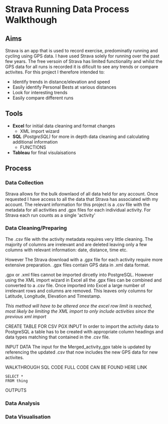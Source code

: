 # Strava Running Data Process Walkthough

## Aims
Strava is an app that is used to record exercise, predominatly running and cycling using GPS data. I have used Strava solely for running over the past few years. The free versoin of Strava has limited functionality and whilst the GPS data for all runs is recorded it is dificult to see any trends or compare activites.
For this project I therefore intended to:
- Identify trends in distance/elevation and speed
- Easily identify Personal Bests at various distances
- Look for interesting trends
- Easily compare different runs

## Tools
- **Excel** for initial data cleaning and format changes
   - XML import wizard
- **SQL** *(PostgreSQL)* for more in depth data cleaning and calculating additional information
     - FUNCTIONS
- **Tableau** for final visulaisations

## Process

### Data Collection
Strava allows for the bulk downlaod of all data held for any account. Once requested I have access to all the data that Strava has associated with my account. The relevant information for this project is a .csv file with the metadata for all activities and .gpx files for each individual activity. For Strava each run counts as a single 'activity'

### Data Cleaning/Preparing
The .csv file with the activity metadata requires very little cleaning. The majority of columns are irrelevant and are deleted leaving only a few columns with relevant information: date, distance, time etc.


However The Strava download with a .gpx file for each activity require more extensive preparation. .gpx files contain GPS data in .xml data format. 

.gpx or .xml files cannot be imported dircetly into PostgreSQL. However using the XML import wizard in Excel all the .gpx files can be combined and converted to a .csv file. Once imported into Excel a large number of irrelevant rows and columns are removed. This leaves only columns for Latitude, Longitude, Elevation and Timestamp.

*This method will have to be altered once the excel row limit is reached, most likely be limiting the XML import to only include activities since the previous xml import*


CREATE TABLE FOR CSV PGX INPUT
In order to import the activity data to PostgreSQL a table has to be created with appropriate column headings and data types matching that contained in the .csv file.


INPUT DATA
The input for the Merged_activity_gpx table is updated by referencing the updated .csv that now includes the new GPS data for new activites.

WALKTHROUGH SQL CODE
FULL CODE CAN BE FOUND HERE LINK

```pgsql
SELECT *
FROM thing
```


OUTPUTS




### Data Analysis

### Data Visualisation








